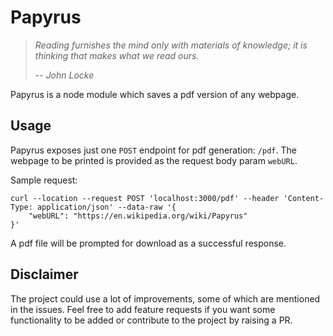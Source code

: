 # Papyrus

> _Reading furnishes the mind only with materials of knowledge; it is thinking that makes what we read ours._
>
>-- _John Locke_

Papyrus is a node module which saves a pdf version of any webpage.

## Usage

Papyrus exposes just one `POST` endpoint for pdf generation: `/pdf`. The webpage to be printed is provided as the
request body param `webURL`.

Sample request:

```shell
curl --location --request POST 'localhost:3000/pdf' --header 'Content-Type: application/json' --data-raw '{
    "webURL": "https://en.wikipedia.org/wiki/Papyrus"
}'
```

A pdf file will be prompted for download as a successful response.

## Disclaimer

The project could use a lot of improvements, some of which are mentioned in the issues. Feel free to add feature
requests if you want some functionality to be added or contribute to the project by raising a PR.